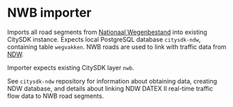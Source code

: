 # NWB importer

Imports all road segments from [Nationaal Wegenbestand](https://data.overheid.nl/data/dataset/nationaal-wegen-bestand-wegen-wms) into existing CitySDK instance. Expects local PostgreSQL database `citysdk-ndw`, containing table `wegvakken`. NWB roads are used to link with traffic data from [NDW](http://ndw.nu/).

Importer expects existing CitySDK layer `nwb`.

See `citysdk-ndw` repository for information about obtaining data, creating NDW database, and details about linking NDW DATEX II real-time traffic flow data to NWB road segments.

